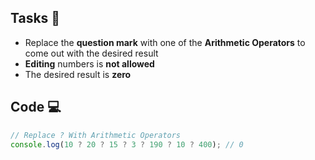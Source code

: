 ## Tasks 🎯

- Replace the **question mark** with one of the **Arithmetic Operators** to come out with the desired result
- **Editing** numbers is **not allowed**
- The desired result is **zero**

## Code 💻

```js
// Replace ? With Arithmetic Operators
console.log(10 ? 20 ? 15 ? 3 ? 190 ? 10 ? 400); // 0
```
